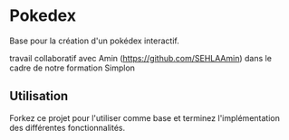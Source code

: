 # Pokedex

Base pour la création d'un pokédex interactif.

travail collaboratif avec Amin (https://github.com/SEHLAAmin) dans le cadre de notre formation Simplon


## Utilisation

Forkez ce projet pour l'utiliser comme base et terminez l'implémentation des différentes fonctionnalités.
